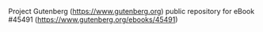 Project Gutenberg (https://www.gutenberg.org) public repository for eBook #45491 (https://www.gutenberg.org/ebooks/45491)
